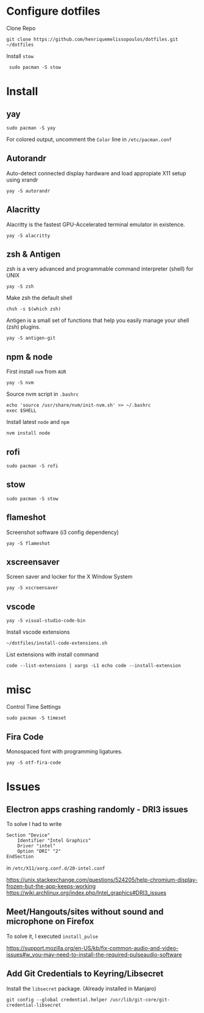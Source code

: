 # Configure dotfiles
Clone Repo
```
git clone https://github.com/henriquemelissopoulos/dotfiles.git ~/dotfiles
```

Install `stow`
```
 sudo pacman -S stow
```

# Install
## yay
```
sudo pacman -S yay
```

For colored output, uncomment the `Color` line in `/etc/pacman.conf`

## Autorandr
Auto-detect connected display hardware and load appropiate X11 setup using xrandr
```
yay -S autorandr
```

## Alacritty
Alacritty is the fastest GPU-Accelerated terminal emulator in existence.
```
yay -S alacritty
```

## zsh & Antigen
zsh is a very advanced and programmable command interpreter (shell) for UNIX
```
yay -S zsh
```

Make zsh the default shell
```
chsh -s $(which zsh)
```

Antigen is a small set of functions that help you easily manage your shell (zsh) plugins.
```
yay -S antigen-git
```

## npm & node
First install `nvm` from `AUR`
```
yay -S nvm
```

Source nvm script in `.bashrc`
```
echo 'source /usr/share/nvm/init-nvm.sh' >> ~/.bashrc
exec $SHELL
```

Install latest `node` and `npm`
```
nvm install node
```

## rofi
```
sudo pacman -S rofi
```

## stow
```
sudo pacman -S stow
```

## flameshot
Screenshot software (i3 config dependency)
```
yay -S flameshot
```

## xscreensaver
Screen saver and locker for the X Window System
```
yay -S xscreensaver
```

## vscode
```
yay -S visual-studio-code-bin
```

Install vscode extensions
```
~/dotfiles/install-code-extensions.sh
```

List extensions with install command
```
code --list-extensions | xargs -L1 echo code --install-extension
```

# misc

Control Time Settings
```
sudo pacman -S timeset
```

## Fira Code
Monospaced font with programming ligatures.
```
yay -S otf-fira-code
```

# Issues
## Electron apps crashing randomly - DRI3 issues
To solve I had to write

```
Section "Device"
    Identifier "Intel Graphics"
    Driver "intel"
    Option "DRI" "2"
EndSection
```

in `/etc/X11/xorg.conf.d/20-intel.conf`

https://unix.stackexchange.com/questions/524205/help-chromium-display-frozen-but-the-app-keeps-working
https://wiki.archlinux.org/index.php/Intel_graphics#DRI3_issues


## Meet/Hangouts/sites without sound and microphone on Firefox
To solve it, I executed `install_pulse`

https://support.mozilla.org/en-US/kb/fix-common-audio-and-video-issues#w_you-may-need-to-install-the-required-pulseaudio-software


## Add Git Credentials to Keyring/Libsecret
Install the `libsecret` package. (Already installed in Manjaro)

```git config --global credential.helper /usr/lib/git-core/git-credential-libsecret```